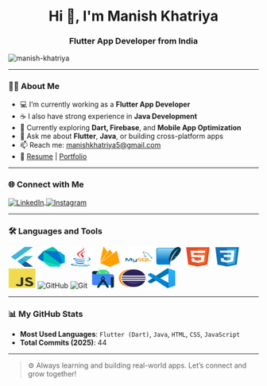 <h1 align="center">Hi 👋, I'm Manish Khatriya</h1>
<h3 align="center">Flutter App Developer from India</h3>

<p align="left">
  <img src="https://komarev.com/ghpvc/?username=manish-khatriya&label=Profile%20views&color=0e75b6&style=flat" alt="manish-khatriya" />
</p>

---

### 🧑‍💻 About Me

- 💻 I’m currently working as a **Flutter App Developer**
- ☕ I also have strong experience in **Java Development**
- 🌱 Currently exploring **Dart, Firebase**, and **Mobile App Optimization**
- 💬 Ask me about **Flutter**, **Java**, or building cross-platform apps
- 📫 Reach me: [manishkhatriya5@gmail.com](mailto:manishkhatriya5@gmail.com)  
- 📄 [Resume](https://drive.google.com/file/d/16n1fmt6oXg9WCaE6JXsmzoWNaUxQ4AMp/view?usp=sharing) | [Portfolio]([https://manish-khatriya.github.io/Portfolio--2025/](https://manish-khatriya.github.io/My-Portfolio---2025/))

---

### 🌐 Connect with Me

<p align="left">
  <a href="https://www.linkedin.com/in/manish-khatriya-ab8763249/" target="blank">
    <img align="center" src="https://raw.githubusercontent.com/rahuldkjain/github-profile-readme-generator/master/src/images/icons/Social/linked-in-alt.svg" alt="LinkedIn" height="40" width="60" />
  </a>
  <a href="https://www.instagram.com/gurjar__manish27__/" target="blank">
    <img align="center" src="https://raw.githubusercontent.com/rahuldkjain/github-profile-readme-generator/master/src/images/icons/Social/instagram.svg" alt="Instagram" height="40" width="60" />
  </a>
</p>

---

### 🛠️ Languages and Tools

<p align="left">
  <img src="https://raw.githubusercontent.com/devicons/devicon/master/icons/flutter/flutter-original.svg" alt="Flutter" width="55" height="40"/>
  <img src="https://raw.githubusercontent.com/devicons/devicon/master/icons/dart/dart-original.svg" alt="Dart" width="55" height="40"/>
  <img src="https://raw.githubusercontent.com/devicons/devicon/master/icons/java/java-original.svg" alt="Java" width="55" height="40"/>
  <img src="https://raw.githubusercontent.com/devicons/devicon/master/icons/firebase/firebase-plain.svg" alt="Firebase" width="55" height="40"/>
  <img src="https://raw.githubusercontent.com/devicons/devicon/master/icons/mysql/mysql-original-wordmark.svg" alt="MySQL" width="55" height="40"/>
  <img src="https://raw.githubusercontent.com/devicons/devicon/master/icons/sqlite/sqlite-original.svg" alt="SQLite" width="55" height="40"/>
  <img src="https://raw.githubusercontent.com/devicons/devicon/master/icons/html5/html5-original.svg" alt="HTML5" width="55" height="40"/>
  <img src="https://raw.githubusercontent.com/devicons/devicon/master/icons/css3/css3-original.svg" alt="CSS3" width="55" height="40"/>
  <img src="https://raw.githubusercontent.com/devicons/devicon/master/icons/javascript/javascript-original.svg" alt="JavaScript" width="55" height="40"/>
  <img src="https://github.githubassets.com/images/modules/logos_page/GitHub-Mark.png" alt="GitHub" width="55" height="80"/>
  <img src="https://www.vectorlogo.zone/logos/git-scm/git-scm-icon.svg" alt="Git" width="55" height="40"/>
  <img src="https://raw.githubusercontent.com/devicons/devicon/master/icons/androidstudio/androidstudio-original.svg" alt="Android Studio" width="55" height="40"/>
  <img src="https://raw.githubusercontent.com/devicons/devicon/master/icons/eclipse/eclipse-original.svg" alt="Eclipse" width="55" height="40"/>
  <img src="https://raw.githubusercontent.com/devicons/devicon/master/icons/vscode/vscode-original.svg" alt="VS Code" width="55" height="40"/>
</p>

---

### 📊 My GitHub Stats

- **Most Used Languages**: `Flutter (Dart)`, `Java`, `HTML`, `CSS`, `JavaScript`
- **Total Commits (2025)**: 44

---

> ⚙️ Always learning and building real-world apps. Let’s connect and grow together!
